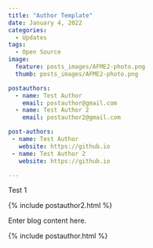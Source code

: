 ```yaml
---
title: "Author Template"
date: January 4, 2022
categories:
  - Updates
tags:
  - Open Source
image:
  feature: posts_images/AFME2-photo.png
  thumb: posts_images/AFME2-photo.png

postauthors:
  - name: Test Author
    email: postauthor@gmail.com
  - name: Test Author 2
    email: postauthor2@gmail.com

post-authors:
 - name: Test Author
   website: https://github.io
 - name: Test Author 2
   website: https://github.io

---
```



<p> Test 1 </p>

<div>
{% include postauthor2.html %}
</div>

Enter blog content here.

<div>
{% include postauthor.html %}
</div>

